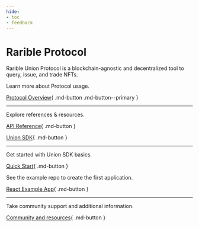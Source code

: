 ```yaml
---
hide:
- toc
- feedback
---
```


# Rarible Protocol

Rarible Union Protocol is a blockchain-agnostic and decentralized tool to query, issue, and trade NFTs.

Learn more about Protocol usage.

[Protocol Overview](overview/union.md){ .md-button .md-button--primary }

***

Explore references & resources.

[API Reference](api-reference.md){ .md-button }

[Union SDK](union-sdk.md){ .md-button }

***

Get started with Union SDK basics.

[Quick Start](getting-started/quick-start.md){ .md-button }

See the example repo to create the first application.

[React Example App](https://github.com/rarible/example){ .md-button }

***

Take community support and additional information.

[Community and resources](getting-started/community.md){ .md-button }
